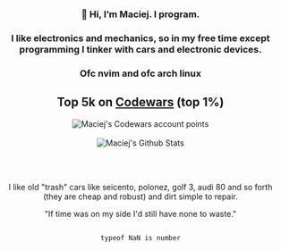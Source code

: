 <div align="center">
  
### 👋 Hi, I’m Maciej. I program.

### I like electronics and mechanics, so in my free time except programming I tinker with cars and electronic devices.

### Ofc nvim and ofc arch linux

## Top 5k on [Codewars](https://www.codewars.com/users/maciejbaba/stats) (top 1%)
<img src="https://www.codewars.com/users/maciejbaba/badges/large" alt="Maciej's Codewars account points">
<br/><br/>
  
<img alt="Maciej's Github Stats" src="https://github-readme-stats-taupe-tau.vercel.app/api?username=maciejbaba&count_private=true&theme=tokyonight">

<br/><br/>

I like old "trash" cars like seicento, polonez, golf 3, audi 80 and so forth (they are cheap and robust) and dirt simple to repair.

"If time was on my side I'd still have none to waste."

                                                                                                                                                                                                                                                                                    typeof NaN is number


</div>
